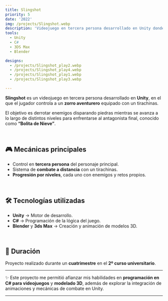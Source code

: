 ```yaml
---
title: Slingshot
priority: 5
date: '2022'
img: /projects/Slingshot.webp
description: 'Videojuego en tercera persona desarrollado en Unity donde el jugador controla a un zorro armado con un tirachinas para derrotar enemigos y superar niveles.'
tools:
  - Unity
  - C#
  - 3DS Max
  - Blender

designs:
  - /projects/Slingshot_play2.webp
  - /projects/Slingshot_play4.webp
  - /projects/Slingshot_play1.webp
  - /projects/Slingshot_play3.webp

---
```

**Slingshot** es un videojuego en tercera persona desarrollado en **Unity**, en el que el jugador controla a un **zorro aventurero** equipado con un tirachinas.  

El objetivo es derrotar enemigos disparando piedras mientras se avanza a lo largo de distintos niveles para enfrentarse al antagonista final, conocido como **“Bolita de Nieve”**.
 
<br>
  
## 🎮 Mecánicas principales
- Control en **tercera persona** del personaje principal.  
- Sistema de **combate a distancia** con un tirachinas.  
- **Progresión por niveles**, cada uno con enemigos y retos propios.  

<br>

## 🛠️ Tecnologías utilizadas
- **Unity** → Motor de desarrollo.  
- **C#** → Programación de la lógica del juego.  
- **Blender** y **3ds Max** → Creación y animación de modelos 3D.  

<br>

## 📅 Duración
Proyecto realizado durante un **cuatrimestre** en el **2º curso universitario**.  

---

✨ Este proyecto me permitió afianzar mis habilidades en **programación en C# para videojuegos** y **modelado 3D**, además de explorar la integración de animaciones y mecánicas de combate en Unity.

---